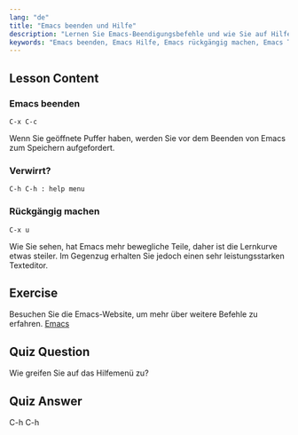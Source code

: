 ```yaml
---
lang: "de"
title: "Emacs beenden und Hilfe"
description: "Lernen Sie Emacs-Beendigungsbefehle und wie Sie auf Hilfe zugreifen. Verstehen Sie grundlegende Emacs-Navigation und Undo-Funktionen in diesem anfängerfreundlichen Tutorial."
keywords: "Emacs beenden, Emacs Hilfe, Emacs rückgängig machen, Emacs Tutorial, Linux Texteditor, Anfängerleitfaden"
---
```


## Lesson Content

### Emacs beenden

```
C-x C-c
```

Wenn Sie geöffnete Puffer haben, werden Sie vor dem Beenden von Emacs zum Speichern aufgefordert.

### Verwirrt?

```
C-h C-h : help menu
```

### Rückgängig machen

```
C-x u
```

Wie Sie sehen, hat Emacs mehr bewegliche Teile, daher ist die Lernkurve etwas steiler. Im Gegenzug erhalten Sie jedoch einen sehr leistungsstarken Texteditor.

## Exercise

Besuchen Sie die Emacs-Website, um mehr über weitere Befehle zu erfahren. [Emacs](https://www.gnu.org/software/emacs/)

## Quiz Question

Wie greifen Sie auf das Hilfemenü zu?

## Quiz Answer

C-h C-h
